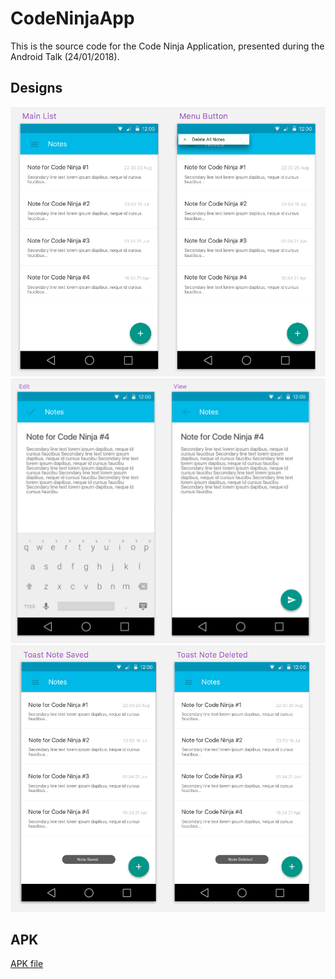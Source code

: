 # CodeNinjaApp
This is the source code for the Code Ninja Application, presented during the Android Talk (24/01/2018).

## Designs
![Alt text](designs/pic_one.png)
![Alt text](designs/pic_two.png)
![Alt text](designs/pic_three.png)

## APK
[APK file](app/build/outputs/apk/debug/app-debug.apk)
